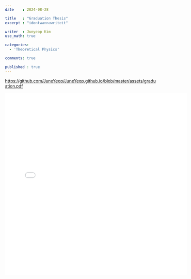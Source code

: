 ```yaml
---
date    : 2024-08-28

title   : "Graduation Thesis"
excerpt : "idontwannawriteit"

writer  : Junyeop Kim
use_math: true

categories:
  - 'Theoretical Physics'

comments: true

published : true
---
```


<https://github.com/JuneYeop/JuneYeop.github.io/blob/master/assets/graduation.pdf>

<iframe src="/assets/graduation.pdf" style="width:600px; height:600px;" frameborder="0"></iframe>
